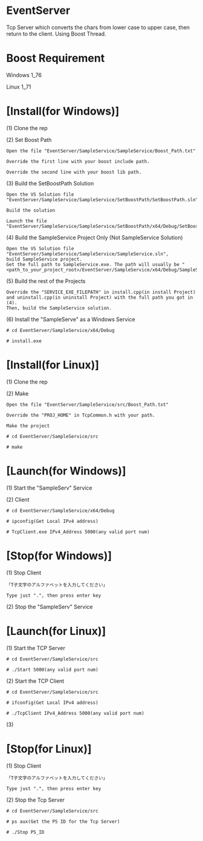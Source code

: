 # EventServer
Tcp Server which converts the chars from lower case to upper case, then return to the client.
Using Boost Thread.

# Boost Requirement

Windows 1_76

Linux 1_71

# [Install(for Windows)]
(1) Clone the rep

(2) Set Boost Path

    Open the file "EventServer/SampleService/SampleService/Boost_Path.txt"

    Override the first line with your boost include path.

    Override the second line with your boost lib path.

(3) Build the SetBoostPath Solution

    Open the VS Solution file "EventServer/SampleService/SampleService/SetBoostPath/SetBoostPath.sln"

    Build the solution

    Launch the file "EventServer/SampleService/SampleService/SetBoostPath/x64/Debug/SetBoostPath.exe"

(4) Build the SampleService Project Only (Not SampleService Solution)

    Open the VS Solution file "EventServer/SampleService/SampleService/SampleService.sln", 
    build SampleService project.
    Get the full path to SampleService.exe. The path will usually be "<path_to_your_project_root>/EventServer/SampleService/x64/Debug/SampleService.exe"

(5) Build the rest of the Projects

    Override the "SERVICE_EXE_FILEPATH" in install.cpp(in install Project) and uninstall.cpp(in uninstall Project) with the full path you got in (4).
    Then, build the SampleService solution.

(6) Install the "SampleServe" as a Windows Service

    # cd EventServer/SampleService/x64/Debug

    # install.exe

# [Install(for Linux)]
(1) Clone the rep

(2) Make

    Open the file "EventServer/SampleService/src/Boost_Path.txt"

    Override the "PROJ_HOME" in TcpCommon.h with your path.

    Make the project

    # cd EventServer/SampleService/src

    # make


# [Launch(for Windows)]
(1) Start the "SampleServ" Service

(2) Client

    # cd EventServer/SampleService/x64/Debug

    # ipconfig(Get Local IPv4 address)

    # TcpClient.exe IPv4_Address 5000(any valid port num)

# [Stop(for Windows)]

(1) Stop Client

    「T子文字のアルファベットを入力してください」

    Type just ".", then press enter key
  
(2) Stop the "SampleServ" Service

# [Launch(for Linux)]
(1) Start the TCP Server

    # cd EventServer/SampleService/src

    # ./Start 5000(any valid port num)

(2) Start the TCP Client

    # cd EventServer/SampleService/src

    # ifconfig(Get Local IPv4 address)

    # ./TcpClient IPv4_Address 5000(any valid port num)

(3)

# [Stop(for Linux)]
(1) Stop Client

    「T子文字のアルファベットを入力してください」

    Type just ".", then press enter key 

(2) Stop the Tcp Server

    # cd EventServer/SampleService/src

    # ps aux(Get the PS ID for the Tcp Server)

    # ./Stop PS_ID